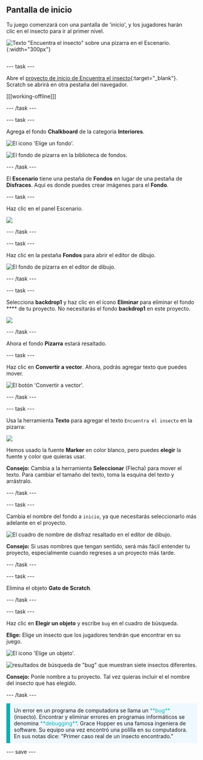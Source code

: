 ## Pantalla de inicio

<div style="display: flex; flex-wrap: wrap">
<div style="flex-basis: 200px; flex-grow: 1; margin-right: 15px;">
Tu juego comenzará con una pantalla de 'inicio', y los jugadores harán clic en el insecto para ir al primer nivel.
</div>
<div>

![Texto "Encuentra el insecto" sobre una pizarra en el Escenario.](images/start-screen.png){:width="300px"}

</div>
</div>

--- task ---

Abre el [proyecto de inicio de Encuentra el insecto](https://scratch.mit.edu/projects/582214723/editor){:target="_blank"}. Scratch se abrirá en otra pestaña del navegador.

[[[working-offline]]]

--- /task ---

--- task ---

Agrega el fondo **Chalkboard** de la categoría **Interiores**.

![El icono 'Elige un fondo'.](images/backdrop-button.png)

![El fondo de pizarra en la biblioteca de fondos.](images/chalkboard.png)

--- /task ---

El **Escenario** tiene una pestaña de **Fondos** en lugar de una pestaña de **Disfraces**. Aquí es donde puedes crear imágenes para el **Fondo**.

--- task ---

Haz clic en el panel Escenario.

![](images/stage-pane.png)

--- /task ---

--- task ---

Haz clic en la pestaña **Fondos** para abrir el editor de dibujo.

![El fondo de pizarra en el editor de dibujo.](images/chalkboard-paint.png)

--- /task ---

--- task ---

Selecciona **backdrop1** y haz clic en el ícono **Eliminar** para eliminar el fondo **** de tu proyecto. No necesitarás el fondo **backdrop1** en este proyecto.

![](images/delete-backdrop1.png)

--- /task ---

Ahora el fondo **Pizarra** estará resaltado.

--- task ---

Haz clic en **Convertir a vector**. Ahora, podrás agregar texto que puedes mover.

![El botón 'Convertir a vector'.](images/vector-button.png)

--- /task ---

--- task ---

Usa la herramienta **Texto** para agregar el texto `Encuentra el insecto` en la pizarra:

![](images/chalkboard-text.png)

Hemos usado la fuente **Marker** en color blanco, pero puedes **elegir** la fuente y color que quieras usar.

**Consejo:** Cambia a la herramienta **Seleccionar** (Flecha) para mover el texto. Para cambiar el tamaño del texto, toma la esquina del texto y arrástralo.

--- /task ---

--- task ---

Cambia el nombre del fondo a `inicio`, ya que necesitarás seleccionarlo más adelante en el proyecto.

![El cuadro de nombre de disfraz resaltado en el editor de dibujo.](images/start-screen-name.png)

**Consejo:** Si usas nombres que tengan sentido, será más fácil entender tu proyecto, especialmente cuando regreses a un proyecto más tarde.

--- /task ---

--- task ---

Elimina el objeto **Gato de Scratch**.

--- /task ---

--- task ---

Haz clic en **Elegir un objeto** y escribe `bug` en el cuadro de búsqueda.

**Elige:** Elige un insecto que los jugadores tendrán que encontrar en su juego.

![El icono 'Elige un objeto'.](images/sprite-button.png)

![resultados de búsqueda de "bug" que muestran siete insectos diferentes.](images/bug-search.png)

**Consejo:** Ponle nombre a tu proyecto. Tal vez quieras incluir el el nombre del insecto que has elegido.

--- /task ---

<p style="border-left: solid; border-width:10px; border-color: #0faeb0; background-color: aliceblue; padding: 10px;">
Un error en un programa de computadora se llama  un <span style="color: #0faeb0">**bug**</span> (insecto). Encontrar y eliminar errores en programas informáticos se denomina <span style="color: #0faeb0">**debugging**</span>. Grace Hopper es una famosa ingeniera de software. Su equipo una vez encontró una polilla en su computadora. En sus notas dice: "Primer caso real de un insecto encontrado."
</p>

--- save ---

